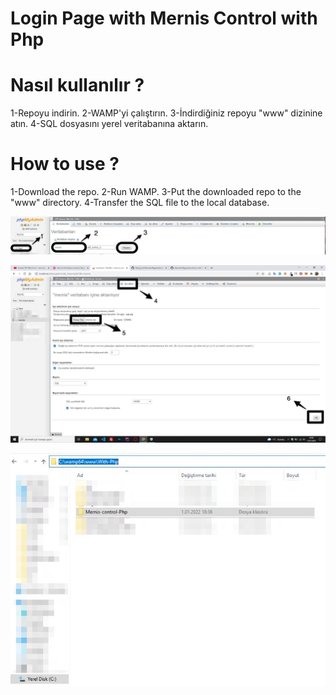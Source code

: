 # Login Page with Mernis Control with Php

# Nasıl kullanılır ?
1-Repoyu indirin. 2-WAMP'yi çalıştırın. 3-İndirdiğiniz repoyu "www" dizinine atın. 4-SQL dosyasını yerel veritabanına aktarın.

# How to use ?
1-Download the repo. 2-Run WAMP. 3-Put the downloaded repo to the "www" directory. 4-Transfer the SQL file to the local database.
 

![example](db1.jpg) 

![example](db2.jpg) 
 
![example](locale.jpg) 
 